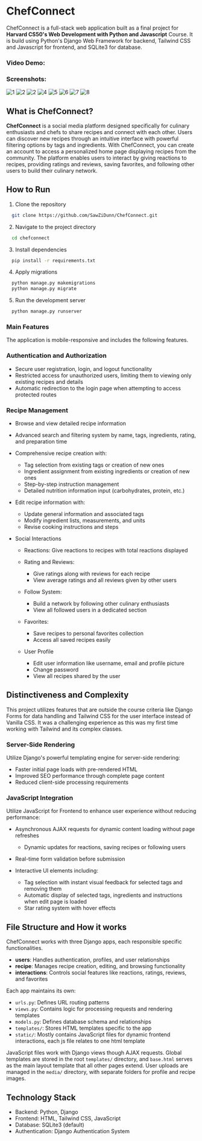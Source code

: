 # ChefConnect

ChefConnect is a full-stack web application built as a final project for **Harvard CS50's Web Development with Python
and
Javascript** Course. It is build using Python's Django Web Framework for backend, Tailwind CSS and Javascript
for frontend, and SQLite3 for database.

### Video Demo:

### Screenshots:

![1](demo/1.png)
![2](demo/2.png)
![2](demo/3.png)
![4](demo/4.png)
![5](demo/5.png)
![6](demo/6.png)
![7](demo/7.png)
![8](demo/8.png)

## What is ChefConnect?

**ChefConnect** is a social media platform designed specifically for culinary enthusiasts and chefs to share recipes and
connect with each other. Users can discover new recipes through an intuitive interface with powerful filtering options
by tags and ingredients.
With ChefConnect, you can create an account to access a personalized home page displaying recipes from the community.
The platform enables users to interact by giving reactions to recipes, providing ratings and reviews, saving favorites,
and following other users to build their culinary network.

## How to Run

1. Clone the repository

```bash
  git clone https://github.com/SawZiDunn/ChefConnect.git
```

2. Navigate to the project directory

```bash
  cd chefconnect
```

3. Install dependencies

```bash
  pip install -r requirements.txt
```

4. Apply migrations

```bash
  python manage.py makemigrations
  python manage.py migrate
```

5. Run the development server

```bash
  python manage.py runserver

```

### Main Features

The application is mobile-responsive and includes the following features.

### Authentication and Authorization

- Secure user registration, login, and logout functionality
- Restricted access for unauthorized users, limiting them to viewing only existing recipes and details
- Automatic redirection to the login page when attempting to access protected routes

### Recipe Management

- Browse and view detailed recipe information
- Advanced search and filtering system by name, tags, ingredients, rating, and preparation time
- Comprehensive recipe creation with:
    - Tag selection from existing tags or creation of new ones
    - Ingredient assignment from existing ingredients or creation of new ones
    - Step-by-step instruction management
    - Detailed nutrition information input (carbohydrates, protein, etc.)

- Edit recipe information with:

    - Update general information and associated tags
    - Modify ingredient lists, measurements, and units
    - Revise cooking instructions and steps

- Social Interactions

    - Reactions: Give reactions to recipes with total reactions displayed
    - Rating and Reviews:

        - Give ratings along with reviews for each recipe
        - View average ratings and all reviews given by other users

    - Follow System:

        - Build a network by following other culinary enthusiasts
        - View all followed users in a dedicated section

    - Favorites:

        - Save recipes to personal favorites collection
        - Access all saved recipes easily

    - User Profile

        - Edit user information like username, email and profile picture
        - Change password
        - View all recipes shared by the user

## Distinctiveness and Complexity

This project utilizes features that are outside the course criteria like Django Forms for data handling and Tailwind CSS
for the user interface instead of Vanilla CSS. It was a challenging experience as this was my first time working with
Tailwind and its complex classes.

### Server-Side Rendering

Utilize Django's powerful templating engine for server-side rendering:

- Faster initial page loads with pre-rendered HTML
- Improved SEO performance through complete page content
- Reduced client-side processing requirements

### JavaScript Integration

Utilize JavaScript for Frontend to enhance user experience without reducing performance:

- Asynchronous AJAX requests for dynamic content loading without page refreshes
    - Dynamic updates for reactions, saving recipes or following users

- Real-time form validation before submission
- Interactive UI elements including:
    - Tag selection with instant visual feedback for selected tags and removing them
    - Automatic display of selected tags, ingredients and instructions when edit page is loaded
    - Star rating system with hover effects

## File Structure and How it works

ChefConnect works with three Django apps, each responsible specific functionalities.

- **users**: Handles authentication, profiles, and user relationships
- **recipe**: Manages recipe creation, editing, and browsing functionality
- **interactions**: Controls social features like reactions, ratings, reviews, and favorites

Each app maintains its own:

- `urls.py`: Defines URL routing patterns
- `views.py`: Contains logic for processing requests and rendering templates
- `models.py`: Defines database schema and relationships
- `templates/`: Stores HTML templates specific to the app
- `static/`: Mostly contains JavaScript files for dynamic frontend interactions, each js file relates to one html
  template

JavaScript files work with Django views though AJAX requests.
Global templates are stored in the root `templates/` directory, and `base.html` serves as the main layout template
that all other pages extend.
User uploads are managed in the `media/` directory, with separate folders for profile and
recipe images.

## Technology Stack

- Backend: Python, Django
- Frontend: HTML, Tailwind CSS, JavaScript
- Database: SQLite3 (default)
- Authentication: Django Authentication System

